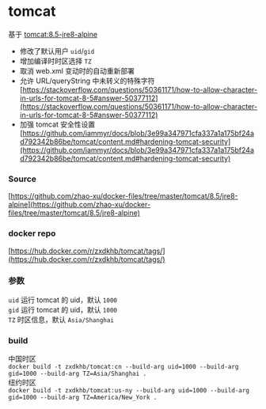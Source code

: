 # tomcat

基于 [tomcat:8.5-jre8-alpine](https://hub.docker.com/_/tomcat/)  
* 修改了默认用户 `uid`/`gid`  
* 增加编译时时区选择 `TZ`  
* 取消 web.xml 变动时的自动重新部署  
* 允许 URL/queryString 中未转义的特殊字符  
[https://stackoverflow.com/questions/50361171/how-to-allow-character-in-urls-for-tomcat-8-5#answer-50377112](https://stackoverflow.com/questions/50361171/how-to-allow-character-in-urls-for-tomcat-8-5#answer-50377112)  
* 加强 tomcat 安全性设置  
  [https://github.com/iammyr/docs/blob/3e99a347971cfa337a1a175bf24ad792342b86be/tomcat/content.md#hardening-tomcat-security](https://github.com/iammyr/docs/blob/3e99a347971cfa337a1a175bf24ad792342b86be/tomcat/content.md#hardening-tomcat-security)  

### Source
[https://github.com/zhao-xu/docker-files/tree/master/tomcat/8.5/jre8-alpine](https://github.com/zhao-xu/docker-files/tree/master/tomcat/8.5/jre8-alpine)

### docker repo
[https://hub.docker.com/r/zxdkhb/tomcat/tags/](https://hub.docker.com/r/zxdkhb/tomcat/tags/)

### 参数
`uid` 运行 tomcat 的 uid，默认 `1000`  
`gid` 运行 tomcat 的 uid，默认 `1000`  
`TZ` 时区信息，默认 `Asia/Shanghai`  

### build
中国时区  
`docker build -t zxdkhb/tomcat:cn --build-arg uid=1000 --build-arg gid=1000 --build-arg TZ=Asia/Shanghai .`  
纽约时区  
`docker build -t zxdkhb/tomcat:us-ny --build-arg uid=1000 --build-arg gid=1000 --build-arg TZ=America/New_York .`  
